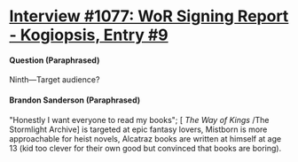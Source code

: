 # [Interview #1077: WoR Signing Report - Kogiopsis, Entry #9](https://www.theoryland.com/intvmain.php?i=1077#9)

#### Question (Paraphrased)

Ninth—Target audience?

#### Brandon Sanderson (Paraphrased)

"Honestly I want everyone to read my books"; [
*The Way of Kings*
/The Stormlight Archive] is targeted at epic fantasy lovers, Mistborn is more approachable for heist novels, Alcatraz books are written at himself at age 13 (kid too clever for their own good but convinced that books are boring).

